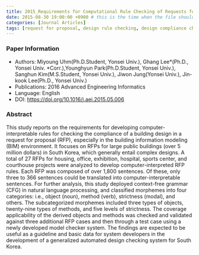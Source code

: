 ```yaml
---
title: 2015_Requirements for Computational Rule Checking of Requests for Proposals (RFPs) for Building Designs in South Korea
date: 2015-08-30 19:00:00 +0900 # this is the time when the file should be shown to public
categories: [Journal Articles]
tags: [request for proposal, design rule checking, design compliance checking, building information modeling, context-free grammar]     # TAG names should always be lowercase
---
```


### Paper Information
- Authors: Miyoung Uhm(Ph.D.Student, Yonsei Univ.), Ghang Lee*(Ph.D., Yonsei Univ. *Corr.),Younghyun Park(Ph.D.Student, Yonsei Univ.), Sanghun Kim(M.S.Student, Yonsei Univ.), Jiwon Jung(Yonsei Univ.), Jin-kook Lee(Ph.D., Yonsei Univ.)
- Publications:
2016 Advanced Engineering Informatics
- Language: 
English
- DOI: <https://doi.org/10.1016/j.aei.2015.05.006>

### Abstract
This study reports on the requirements for developing computer-interpretable rules for checking the compliance of a building design in a request for proposal (RFP), especially in the building information modeling (BIM) environment. It focuses on RFPs for large public buildings (over 5 million dollars) in South Korea, which generally entail complex designs. A total of 27 RFPs for housing, office, exhibition, hospital, sports center, and courthouse projects were analyzed to develop computer-interpreted RFP rules. Each RFP was composed of over 1,800 sentences. Of these, only three to 366 sentences could be translated into computer-interpretable sentences. For further analysis, this study deployed context-free grammar (CFG) in natural language processing, and classified morphemes into four categories: i.e., object (noun), method (verb), strictness (modal), and others. The subcategorized morphemes included three types of objects, twenty-nine types of methods, and five levels of strictness. The coverage applicability of the derived objects and methods was checked and validated against three additional RFP cases and then through a test case using a newly developed model checker system. The findings are expected to be useful as a guideline and basic data for system developers in the development of a generalized automated design checking system for South Korea. 
